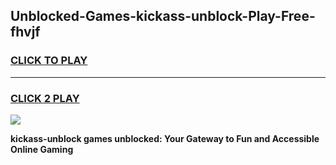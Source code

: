 
## Unblocked-Games-kickass-unblock-Play-Free-fhvjf
<h3>
<a href="https://premium76.site?title=kickass-unblock&ref=10A">CLICK TO PLAY</a></h3>
<hr>

<h3>
<a href="https://premium76.site?title=kickass-unblock&ref=10A">CLICK 2 PLAY</a>
  
</h3>

<a href="https://premium76.site?title=kickass-unblock&ref=10A"><img src="https://clearcache.store/games.png"></a>


**kickass-unblock games unblocked: Your Gateway to Fun and Accessible Online Gaming**

